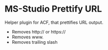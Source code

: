 # MS-Studio Prettify URL

Helper plugin for ACF, that prettifies URL output.

* Removes http:// or https://
* Removes www.
* Removes trailing slash